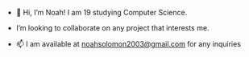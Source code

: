 - 👋 Hi, I’m Noah! I am 19 studying Computer Science.
        
-  I’m looking to collaborate on any project that interests me. 

- 📫 I am available at noahsolomon2003@gmail.com for any inquiries
